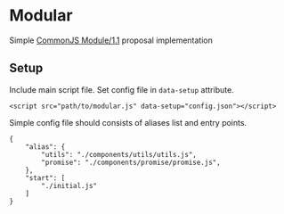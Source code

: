 # Modular

Simple [CommonJS Module/1.1](http://wiki.commonjs.org/wiki/Modules/1.1) proposal implementation

## Setup

Include main script file. Set config file in `data-setup` attribute.

    <script src="path/to/modular.js" data-setup="config.json"></script>

Simple config file should consists of aliases list and entry points.

    {
        "alias": {
            "utils": "./components/utils/utils.js",
            "promise": "./components/promise/promise.js",
        },
        "start": [
            "./initial.js"
        ]
    }